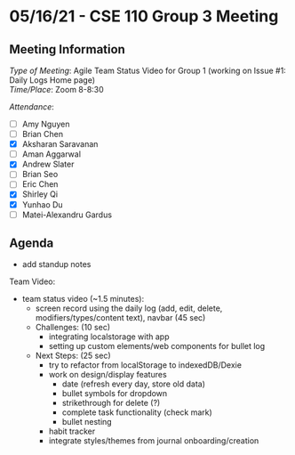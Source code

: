 # 05/16/21 - CSE 110 Group 3 Meeting

## Meeting Information

*Type of Meeting*: Agile Team Status Video for Group 1 (working on Issue #1: Daily Logs Home page)   
*Time/Place*: Zoom 8-8:30   

*Attendance*:
- [ ] Amy Nguyen
- [ ] Brian Chen
- [x] Aksharan Saravanan
- [ ] Aman Aggarwal
- [x] Andrew Slater
- [ ] Brian Seo
- [ ] Eric Chen
- [x] Shirley Qi
- [x] Yunhao Du
- [ ] Matei-Alexandru Gardus

## Agenda

- add standup notes

Team Video:  
- team status video (~1.5 minutes):
  - screen record using the daily log (add, edit, delete, modifiers/types/content text), navbar (45 sec)
  - Challenges: (10 sec)
    - integrating localstorage with app
    - setting up custom elements/web components for bullet log
  - Next Steps: (25 sec)
    - try to refactor from localStorage to indexedDB/Dexie
    - work on design/display features 
      - date (refresh every day, store old data)
      - bullet symbols for dropdown
      - strikethrough for delete (?)
      - complete task functionality (check mark)
      - bullet nesting
    - habit tracker 
    - integrate styles/themes from journal onboarding/creation

